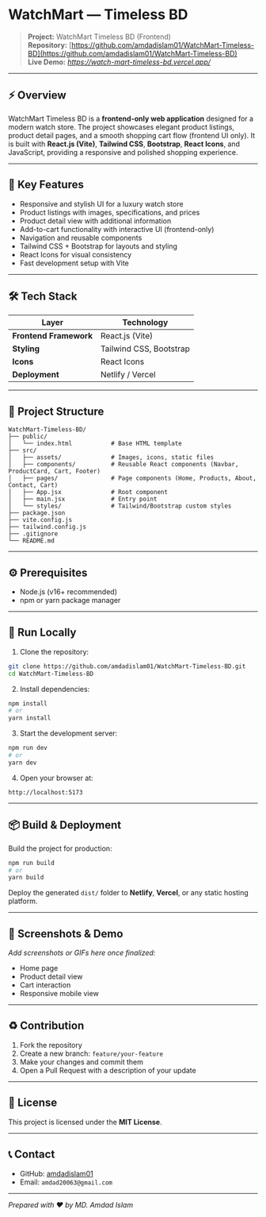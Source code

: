#  WatchMart — Timeless BD

> **Project:** WatchMart Timeless BD (Frontend)
><br />
> **Repository:** [https://github.com/amdadislam01/WatchMart-Timeless-BD](https://github.com/amdadislam01/WatchMart-Timeless-BD)
><br />
> **Live Demo:** *https://watch-mart-timeless-bd.vercel.app/*

---


## ⚡ Overview

WatchMart Timeless BD is a **frontend-only web application** designed for a modern watch store. The project showcases elegant product listings, product detail pages, and a smooth shopping cart flow (frontend UI only). It is built with **React.js (Vite)**, **Tailwind CSS**, **Bootstrap**, **React Icons**, and JavaScript, providing a responsive and polished shopping experience.

---

## 🎯 Key Features

* Responsive and stylish UI for a luxury watch store
* Product listings with images, specifications, and prices
* Product detail view with additional information
* Add-to-cart functionality with interactive UI (frontend-only)
* Navigation and reusable components
* Tailwind CSS + Bootstrap for layouts and styling
* React Icons for visual consistency
* Fast development setup with Vite

---

## 🛠 Tech Stack

| Layer                  | Technology              |
| ---------------------- | ----------------------- |
| **Frontend Framework** | React.js (Vite)         |
| **Styling**            | Tailwind CSS, Bootstrap |
| **Icons**              | React Icons             |
| **Deployment**         | Netlify / Vercel        |

---

## 📁 Project Structure

```
WatchMart-Timeless-BD/
├── public/
│   └── index.html           # Base HTML template
├── src/
│   ├── assets/              # Images, icons, static files
│   ├── components/          # Reusable React components (Navbar, ProductCard, Cart, Footer)
│   ├── pages/               # Page components (Home, Products, About, Contact, Cart)
│   ├── App.jsx              # Root component
│   ├── main.jsx             # Entry point
│   └── styles/              # Tailwind/Bootstrap custom styles
├── package.json
├── vite.config.js
├── tailwind.config.js
├── .gitignore
└── README.md
```

---

## ⚙️ Prerequisites

* Node.js (v16+ recommended)
* npm or yarn package manager

---

## 🚀 Run Locally

1. Clone the repository:

```bash
git clone https://github.com/amdadislam01/WatchMart-Timeless-BD.git
cd WatchMart-Timeless-BD
```

2. Install dependencies:

```bash
npm install
# or
yarn install
```

3. Start the development server:

```bash
npm run dev
# or
yarn dev
```

4. Open your browser at:

```
http://localhost:5173
```

---

## 📦 Build & Deployment

Build the project for production:

```bash
npm run build
# or
yarn build
```

Deploy the generated `dist/` folder to **Netlify**, **Vercel**, or any static hosting platform.

---

## 📸 Screenshots & Demo

*Add screenshots or GIFs here once finalized:*

* Home page
* Product detail view
* Cart interaction
* Responsive mobile view

---

## ♻️ Contribution

1. Fork the repository
2. Create a new branch: `feature/your-feature`
3. Make your changes and commit them
4. Open a Pull Request with a description of your update

---

## 📝 License

This project is licensed under the **MIT License**.

---

## 📞 Contact

* GitHub: [amdadislam01](https://github.com/amdadislam01)
* Email: `amdad20063@gmail.com` 

---

*Prepared with ❤️ by MD. Amdad Islam*
